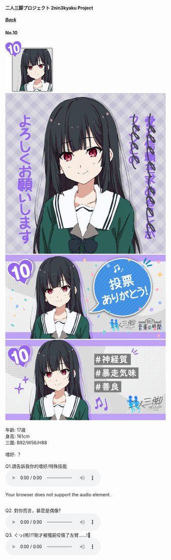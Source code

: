 #### 二人三脚プロジェクト 2nin3kyaku Project
##### [Back](2nin3kyaku_List.md)

#### No.10
<img src="../../../Img/Nanaon/2nin3kyaku/10/10_thumb.png"><br>
<img src="../../../Img/Nanaon/2nin3kyaku/10/10_main.png"><br>
<img src="../../../Img/Nanaon/2nin3kyaku/10/10_thanks.png"><br>
<img src="../../../Img/Nanaon/2nin3kyaku/10/10_desc.png"><br>
<br>
年齡: 17歳<br>
身高: 161cm<br>
三圍: B92/W56/H88<br>
<br>
嗜好: ？<br>
<br>
Q1.請告訴我你的嗜好/特殊技能<br>
<audio controls="controls">
  <source type="audio/mp3" src="../../../Resources/2nin3kyaku/No10_voice_1.mp3"></source>
  <p>Your browser does not support the audio element.</p>
</audio><br>
Q2. 對你而言，甚麼是偶像? <br>
<audio controls="controls">
  <source type="audio/mp3" src="../../../Resources/2nin3kyaku/No10_voice_2.mp3"></source>
  <p>Your browser does not support the audio element.</p>
</audio><br>
Q3. ぐっ(嗚)!?剛才被殭屍咬傷了左臂……!🧟 <br>
<audio controls="controls">
  <source type="audio/mp3" src="../../../Resources/2nin3kyaku/No10_voice_3.mp3"></source>
  <p>Your browser does not support the audio element.</p>
</audio><br>